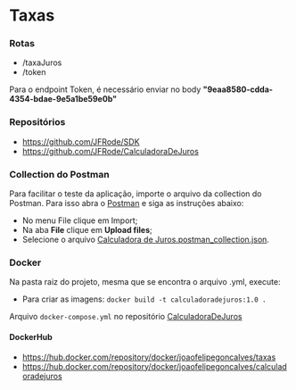 # Taxas

### Rotas
- /taxaJuros
- /token

Para o endpoint Token, é necessário enviar no body **"9eaa8580-cdda-4354-bdae-9e5a1be59e0b"**

### Repositórios
- https://github.com/JFRode/SDK
- https://github.com/JFRode/CalculadoraDeJuros

### Collection do Postman
Para facilitar o teste da aplicação, importe o arquivo da collection do Postman. Para isso abra o [Postman](https://www.postman.com) e siga as instruções abaixo:
- No menu File clique em Import;
- Na aba **File** clique em **Upload files**;
- Selecione o arquivo [Calculadora de Juros.postman_collection.json](https://github.com/JFRode/Taxas/blob/master/Calculadora%20de%20Juros.postman_collection.json).

### Docker
Na pasta raiz do projeto, mesma que se encontra o arquivo .yml, execute:
- Para criar as imagens: ```docker build -t calculadoradejuros:1.0 .```

Arquivo ```docker-compose.yml``` no repositório [CalculadoraDeJuros](https://github.com/JFRode/CalculadoraDeJuros)

#### DockerHub
- https://hub.docker.com/repository/docker/joaofelipegoncalves/taxas
- https://hub.docker.com/repository/docker/joaofelipegoncalves/calculadoradejuros
